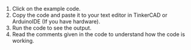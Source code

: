 1. Click on the example code.
2. Copy the code and paste it to your text editor in TinkerCAD or ArduinoIDE (If you have hardware).
3. Run the code to see the output.
4. Read the comments given in the code to understand how the code is working.
